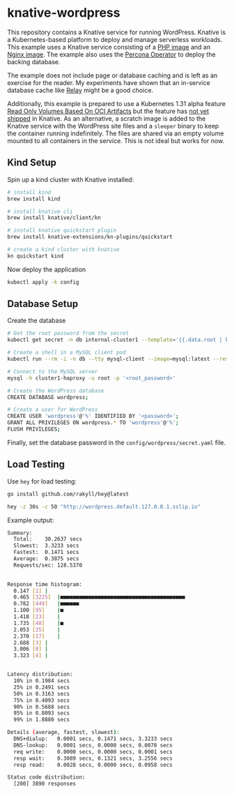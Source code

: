 # knative-wordpress

This repository contains a Knative service for running WordPress. Knative is a Kubernetes-based platform to deploy and manage serverless workloads. This example uses a Knative service consisting of a [PHP image](https://hub.docker.com/_/wordpress) and an [Nginx image](https://hub.docker.com/_/nginx). The example also uses the [Percona Operator](https://docs.percona.com/percona-operator-for-mysql/pxc/kubectl.html) to deploy the backing database.

The example does not include page or database caching and is left as an exercise for the reader. My experiments have shown that an in-service database cache like [Relay](https://relay.so/) might be a good choice.

Additionally, this example is prepared to use a Kubernetes 1.31 alpha feature [Read Only Volumes Based On OCI Artifacts](https://kubernetes.io/blog/2024/08/16/kubernetes-1-31-image-volume-source/) but the feature has [not yet shipped](https://github.com/knative/serving/pull/15878) in Knative. As an alternative, a scratch image is added to the Knative service with the WordPress site files and a `sleeper` binary to keep the container running indefinitely. The files are shared via an empty volume mounted to all containers in the service. This is not ideal but works for now.

## Kind Setup

Spin up a kind cluster with Knative installed:

```sh
# install kind
brew install kind

# install knative cli
brew install knative/client/kn

# install knative quickstart plugin
brew install knative-extensions/kn-plugins/quickstart

# create a kind cluster with knative
kn quickstart kind
```

Now deploy the application
```sh
kubectl apply -k config
```

## Database Setup

Create the database

```sh
# Get the root password from the secret
kubectl get secret -n db internal-cluster1 --template='{{.data.root | base64decode}}{{"\n"}}'

# Create a shell in a MySQL client pod
kubectl run --rm -i -n db --tty mysql-client --image=mysql:latest --restart=Never -- bash -il

# Connect to the MySQL server
mysql -h cluster1-haproxy -u root -p '<root_password>'

# Create the WordPress database
CREATE DATABASE wordpress;

# Create a user for WordPress
CREATE USER 'wordpress'@'%' IDENTIFIED BY '<password>';
GRANT ALL PRIVILEGES ON wordpress.* TO 'wordpress'@'%';
FLUSH PRIVILEGES;
```

Finally, set the database password in the `config/wordpress/secret.yaml` file.

## Load Testing

Use `hey` for load testing:

```sh
go install github.com/rakyll/hey@latest
```

```sh
hey -z 30s -c 50 "http://wordpress.default.127.0.0.1.sslip.io"
```

Example output:
```sh
Summary:
  Total:	30.2637 secs
  Slowest:	3.3233 secs
  Fastest:	0.1471 secs
  Average:	0.3875 secs
  Requests/sec:	128.5370
  

Response time histogram:
  0.147 [1]	|
  0.465 [3225]	|■■■■■■■■■■■■■■■■■■■■■■■■■■■■■■■■■■■■■■■■
  0.782 [449]	|■■■■■■
  1.100 [95]	|■
  1.418 [23]	|
  1.735 [48]	|■
  2.053 [25]	|
  2.370 [17]	|
  2.688 [3]	|
  3.006 [0]	|
  3.323 [4]	|


Latency distribution:
  10% in 0.1984 secs
  25% in 0.2491 secs
  50% in 0.3163 secs
  75% in 0.4093 secs
  90% in 0.5688 secs
  95% in 0.8093 secs
  99% in 1.8880 secs

Details (average, fastest, slowest):
  DNS+dialup:	0.0001 secs, 0.1471 secs, 3.3233 secs
  DNS-lookup:	0.0001 secs, 0.0000 secs, 0.0070 secs
  req write:	0.0000 secs, 0.0000 secs, 0.0001 secs
  resp wait:	0.3089 secs, 0.1321 secs, 3.2556 secs
  resp read:	0.0028 secs, 0.0000 secs, 0.0958 secs

Status code distribution:
  [200]	3890 responses
```
